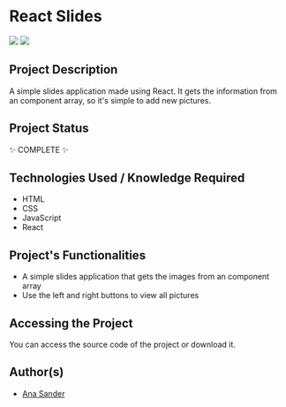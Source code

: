 <h1>React Slides</h1>

<p>
<img src="https://camo.githubusercontent.com/decf6d51a81a8246489b6071ceca468e99b4a4bf283f7f4c3d921e554e589a08/68747470733a2f2f696d672e736869656c64732e696f2f7374617469632f76313f6c6162656c3d7265616374266d6573736167653d6672616d65776f726b26636f6c6f723d626c7565267374796c653d666f722d7468652d6261646765266c6f676f3d5245414354"/>
<img src="https://img.shields.io/badge/status-COMPLETE-green?style=for-the-badge&logo=appveyor"/>
</p>

<h2>Project Description</h2>
<p>A simple slides application made using React. It gets the information from an component array, so it's simple to add new pictures.</p>


<h2>Project Status</h2>
<p>✨ COMPLETE ✨</p>

<h2>Technologies Used / Knowledge Required</h2>
<ul>
<li>HTML</li>
<li>CSS</li>
<li>JavaScript</li>
<li>React</li>
</ul>

<h2>Project's Functionalities</h2>
<ul>
<li>A simple slides application that gets the images from an component array</li>
<li>Use the left and right buttons to view all pictures</li>
</ul>

<h2>Accessing the Project</h2>
<p>You can access the source code of the project or download it.</p>

<h2>Author(s)</h2>
<ul>
<li><a href='https://github.com/anasander'>Ana Sander</a></li>
</ul>
